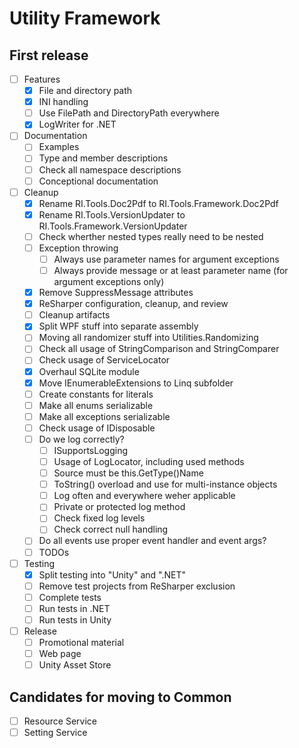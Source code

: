 # Utility Framework

## First release

- [ ] Features
  - [X] File and directory path
  - [X] INI handling
  - [ ] Use FilePath and DirectoryPath everywhere
  - [X] LogWriter for .NET
- [ ] Documentation
  - [ ] Examples
  - [ ] Type and member descriptions
  - [ ] Check all namespace descriptions
  - [ ] Conceptional documentation
- [ ] Cleanup
  - [X] Rename RI.Tools.Doc2Pdf to RI.Tools.Framework.Doc2Pdf
  - [X] Rename RI.Tools.VersionUpdater to RI.Tools.Framework.VersionUpdater
  - [ ] Check wherther nested types really need to be nested
  - [ ] Exception throwing
    - [ ] Always use parameter names for argument exceptions
    - [ ] Always provide message or at least parameter name (for argument exceptions only)
  - [X] Remove SuppressMessage attributes
  - [X] ReSharper configuration, cleanup, and review
  - [ ] Cleanup artifacts
  - [X] Split WPF stuff into separate assembly
  - [ ] Moving all randomizer stuff into Utilities.Randomizing
  - [ ] Check all usage of StringComparison and StringComparer
  - [ ] Check usage of ServiceLocator
  - [X] Overhaul SQLite module
  - [X] Move IEnumerableExtensions to Linq subfolder
  - [ ] Create constants for literals
  - [ ] Make all enums serializable
  - [ ] Make all exceptions serializable
  - [ ] Check usage of IDisposable
  - [ ] Do we log correctly?
    - [ ] ISupportsLogging
    - [ ] Usage of LogLocator, including used methods
    - [ ] Source must be this.GetType()Name
    - [ ] ToString() overload and use for multi-instance objects
    - [ ] Log often and everywhere weher applicable
    - [ ] Private or protected log method
    - [ ] Check fixed log levels
    - [ ] Check correct null handling
  - [ ] Do all events use proper event handler and event args?
  - [ ] TODOs
- [ ] Testing
  - [X] Split testing into "Unity" and ".NET"
  - [ ] Remove test projects from ReSharper exclusion
  - [ ] Complete tests
  - [ ] Run tests in .NET
  - [ ] Run tests in Unity
- [ ] Release
  - [ ] Promotional material
  - [ ] Web page
  - [ ] Unity Asset Store

## Candidates for moving to Common

- [ ] Resource Service
- [ ] Setting Service
